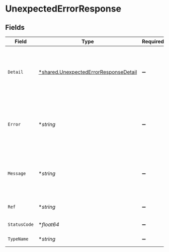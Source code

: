 # UnexpectedErrorResponse


## Fields

| Field                                                                                                | Type                                                                                                 | Required                                                                                             | Description                                                                                          | Example                                                                                              |
| ---------------------------------------------------------------------------------------------------- | ---------------------------------------------------------------------------------------------------- | ---------------------------------------------------------------------------------------------------- | ---------------------------------------------------------------------------------------------------- | ---------------------------------------------------------------------------------------------------- |
| `Detail`                                                                                             | [*shared.UnexpectedErrorResponseDetail](../../../pkg/models/shared/unexpectederrorresponsedetail.md) | :heavy_minus_sign:                                                                                   | Contains parameter or domain specific information related to the error and why it occurred.          |                                                                                                      |
| `Error`                                                                                              | **string*                                                                                            | :heavy_minus_sign:                                                                                   | Contains an explanation of the status_code as defined in HTTP/1.1 standard (RFC 7231)                | Bad Request                                                                                          |
| `Message`                                                                                            | **string*                                                                                            | :heavy_minus_sign:                                                                                   | A human-readable message providing more details about the error.                                     | Invalid Params                                                                                       |
| `Ref`                                                                                                | **string*                                                                                            | :heavy_minus_sign:                                                                                   | Link to documentation of error type                                                                  | https://developers.apideck.com/errors#unauthorizederror                                              |
| `StatusCode`                                                                                         | **float64*                                                                                           | :heavy_minus_sign:                                                                                   | HTTP status code                                                                                     | 400                                                                                                  |
| `TypeName`                                                                                           | **string*                                                                                            | :heavy_minus_sign:                                                                                   | The type of error returned                                                                           | RequestHeadersValidationError                                                                        |